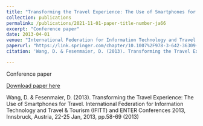 ```yaml
---
title: "Transforming the Travel Experience: The Use of Smartphones for Travel"
collection: publications
permalink: /publications/2021-11-01-paper-title-number-ja66
excerpt: "Conference paper"
date: 2013-04-01
venue: "International Federation for Information Technology and Travel & Tourism (IFITT) and ENTER Conferences 2013, Innsbruck, Austria"
paperurl: "https://link.springer.com/chapter/10.1007%2F978-3-642-36309-2_6"
citation: 'Wang, D. & Fesenmaier, D. (2013). Transforming the Travel Experience: The Use of Smartphones for Travel. International Federation for Information Technology and Travel & Tourism (IFITT) and ENTER Conferences 2013, Innsbruck, Austria, 22-25 Jan, 2013, pp.58-69 (2013)'

---
```

Conference paper

[Download paper here](https://link.springer.com/chapter/10.1007%2F978-3-642-36309-2_6)

Wang, D. & Fesenmaier, D. (2013). Transforming the Travel Experience: The Use of Smartphones for Travel. International Federation for Information Technology and Travel & Tourism (IFITT) and ENTER Conferences 2013, Innsbruck, Austria, 22-25 Jan, 2013, pp.58-69 (2013)

